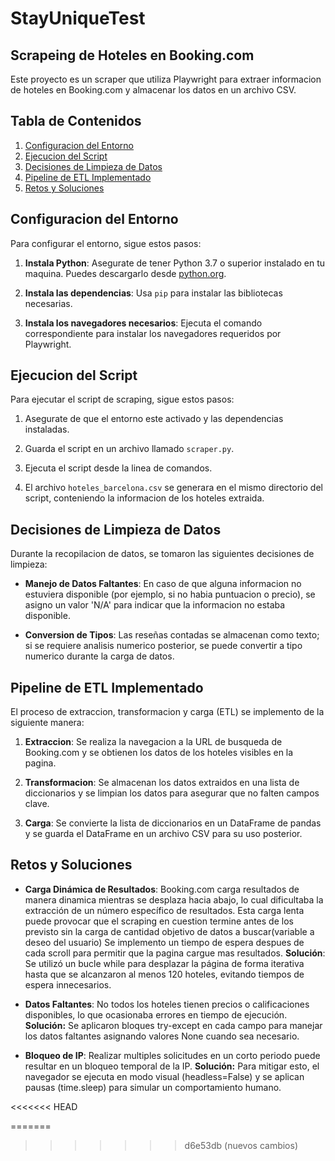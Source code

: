 # StayUniqueTest
## Scrapeing de Hoteles en Booking.com

Este proyecto es un scraper que utiliza Playwright para extraer informacion de hoteles en Booking.com y almacenar los datos en un archivo CSV.

## Tabla de Contenidos
1. [Configuracion del Entorno](#configuracion-del-entorno)
2. [Ejecucion del Script](#ejecucion-del-script)
3. [Decisiones de Limpieza de Datos](#decisiones-de-limpieza-de-datos)
4. [Pipeline de ETL Implementado](#pipeline-de-etl-implementado)
5. [Retos y Soluciones](#retos-y-soluciones)

## Configuracion del Entorno

Para configurar el entorno, sigue estos pasos:

1. **Instala Python**: Asegurate de tener Python 3.7 o superior instalado en tu maquina. Puedes descargarlo desde [python.org](https://www.python.org/downloads/).

2. **Instala las dependencias**: Usa `pip` para instalar las bibliotecas necesarias.

3. **Instala los navegadores necesarios**: Ejecuta el comando correspondiente para instalar los navegadores requeridos por Playwright.

## Ejecucion del Script

Para ejecutar el script de scraping, sigue estos pasos:

1. Asegurate de que el entorno este activado y las dependencias instaladas.

2. Guarda el script en un archivo llamado `scraper.py`.

3. Ejecuta el script desde la linea de comandos.

4. El archivo `hoteles_barcelona.csv` se generara en el mismo directorio del script, conteniendo la informacion de los hoteles extraida.

## Decisiones de Limpieza de Datos

Durante la recopilacion de datos, se tomaron las siguientes decisiones de limpieza:

- **Manejo de Datos Faltantes**: En caso de que alguna informacion no estuviera disponible (por ejemplo, si no habia puntuacion o precio), se asigno un valor 'N/A' para indicar que la informacion no estaba disponible.
  
- **Conversion de Tipos**: Las reseñas contadas se almacenan como texto; si se requiere analisis numerico posterior, se puede convertir a tipo numerico durante la carga de datos.

## Pipeline de ETL Implementado

El proceso de extraccion, transformacion y carga (ETL) se implemento de la siguiente manera:

1. **Extraccion**: Se realiza la navegacion a la URL de busqueda de Booking.com y se obtienen los datos de los hoteles visibles en la pagina.

2. **Transformacion**: Se almacenan los datos extraidos en una lista de diccionarios y se limpian los datos para asegurar que no falten campos clave.

3. **Carga**: Se convierte la lista de diccionarios en un DataFrame de pandas y se guarda el DataFrame en un archivo CSV para su uso posterior.

## Retos y Soluciones

- **Carga Dinámica de Resultados**: Booking.com carga resultados de manera dinamica mientras se desplaza hacia abajo, lo cual dificultaba 
     la extracción de un número específico de resultados.
Esta carga lenta puede provocar que el scraping en cuestion termine antes de los previsto sin la carga de cantidad objetivo de datos a buscar(variable a deseo del usuario)
Se implemento un tiempo de espera despues de cada scroll para permitir que la pagina cargue mas resultados.
**Solución**: Se utilizó un bucle while para desplazar la página de forma iterativa hasta que se alcanzaron al menos 120 hoteles, evitando tiempos de espera innecesarios.

- **Datos Faltantes**: No todos los hoteles tienen precios o calificaciones disponibles, lo que ocasionaba errores en tiempo de ejecución.
	 **Solución:** Se aplicaron bloques try-except en cada campo para manejar los datos faltantes asignando valores None cuando sea necesario.

- **Bloqueo de IP**: Realizar multiples solicitudes en un corto periodo puede resultar en un bloqueo temporal de la IP. 
**Solución:** Para mitigar esto, el navegador se ejecuta en modo visual (headless=False) y se aplican pausas (time.sleep) para simular un comportamiento humano.

<<<<<<< HEAD


=======
>>>>>>> d6e53db (nuevos cambios)
